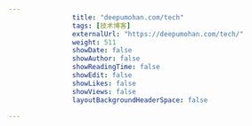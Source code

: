 ---
                title: "deepumohan.com/tech"
                tags: [技术博客]
                externalUrl: "https://deepumohan.com/tech/"
                weight: 511
                showDate: false
                showAuthor: false
                showReadingTime: false
                showEdit: false
                showLikes: false
                showViews: false
                layoutBackgroundHeaderSpace: false
                ---

